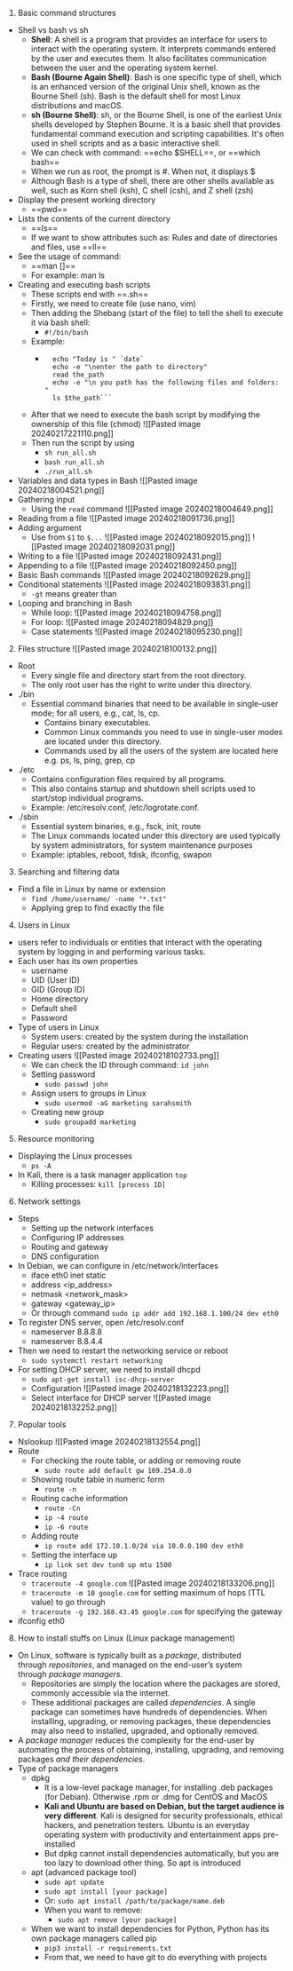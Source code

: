 1. Basic command structures
- Shell vs bash vs sh
	- **Shell**: A shell is a program that provides an interface for users to interact with the operating system. It interprets commands entered by the user and executes them. It also facilitates communication between the user and the operating system kernel.
	- **Bash (Bourne Again Shell)**: Bash is one specific type of shell, which is an enhanced version of the original Unix shell, known as the Bourne Shell (sh). Bash is the default shell for most Linux distributions and macOS.
	- **sh (Bourne Shell)**: sh, or the Bourne Shell, is one of the earliest Unix shells developed by Stephen Bourne. It is a basic shell that provides fundamental command execution and scripting capabilities. It's often used in shell scripts and as a basic interactive shell.
	- We can check with command: ==echo $SHELL==, or ==which bash==
	- When we run as root, the prompt is #. When not, it displays $
	- Although Bash is a type of shell, there are other shells available as well, such as Korn shell (ksh), C shell (csh), and Z shell (zsh)
- Display the present working directory
	- ==pwd==
- Lists the contents of the current directory
	- ==ls==
	- If we want to show attributes such as: Rules and date of directories and files, use ==ll==
- See the usage of command:
	- ==man []==
	- For example: man ls
- Creating and executing bash scripts
	- These scripts end with ==.sh==
	- Firstly, we need to create file (use nano, vim)
	- Then adding the Shebang (start of the file) to tell the shell to execute it via bash shell:
		- ```#!/bin/bash```
	- Example:
		- ```#!/bin/bash
			echo "Today is " `date`
			echo -e "\nenter the path to directory"
			read the_path
			echo -e "\n you path has the following files and folders: "
			ls $the_path```
	- After that we need to execute the bash script by modifying the ownership of this file (chmod)
	![[Pasted image 20240217221110.png]]
	- Then run the script by using
		- `sh run_all.sh`
		- `bash run_all.sh`
		- `./run_all.sh`
- Variables and data types in Bash
![[Pasted image 20240218004521.png]]
- Gathering input
	- Using the ``read`` command
	![[Pasted image 20240218004649.png]]
- Reading from a file
	![[Pasted image 20240218091736.png]]
- Adding argument
	- Use from ``$1`` to `$...`
	![[Pasted image 20240218092015.png]]
	![[Pasted image 20240218092031.png]]
- Writing to a file
	![[Pasted image 20240218092431.png]]
- Appending to a file
	![[Pasted image 20240218092450.png]]
- Basic Bash commands
	![[Pasted image 20240218092629.png]]
- Conditional statements
	![[Pasted image 20240218093831.png]]
	- ``-gt`` means greater than
- Looping and branching in Bash
	- While loop:
	![[Pasted image 20240218094758.png]]
	- For loop:
	![[Pasted image 20240218094829.png]]
	- Case statements
	![[Pasted image 20240218095230.png]]
2. Files structure
![[Pasted image 20240218100132.png]]
- Root
	- Every single file and directory start from the root directory.
	- The only root user has the right to write under this directory.
- ./bin
	- Essential command binaries that need to be available in single-user mode; for all users, e.g., cat, ls, cp. 
		- Contains binary executables.
		- Common Linux commands you need to use in single-user modes are located under this directory.
		- Commands used by all the users of the system are located here e.g. ps, ls, ping, grep, cp
- ./etc
	- Contains configuration files required by all programs.
	- This also contains startup and shutdown shell scripts used to start/stop individual programs.
	- Example: /etc/resolv.conf, /etc/logrotate.conf.
- ./sbin
	- Essential system binaries, e.g., fsck, init, route
	- The Linux commands located under this directory are used typically by system administrators, for system maintenance purposes
	- Example: iptables, reboot, fdisk, ifconfig, swapon
3. Searching and filtering data
- Find a file in Linux by name or extension
	- ``find /home/username/ -name "*.txt"``
	- Applying grep to find exactly the file
4. Users in Linux
- users refer to individuals or entities that interact with the operating system by logging in and performing various tasks.
- Each user has its own properties
	- username
	- UID (User ID)
	- GID (Group ID)
	- Home directory
	- Default shell
	- Password
- Type of users in Linux
	- System users: created by the system during the installation
	- Regular users: created by the administrator
- Creating users
	![[Pasted image 20240218102733.png]]
	- We can check the ID through command: ```id john```
	- Setting password
		- `sudo passwd john`
	- Assign users to groups in Linux
		- `sudo usermod -aG marketing sarahsmith`
	- Creating new group
		- `sudo groupadd marketing`
5. Resource monitoring
- Displaying the Linux processes
	- `ps -A`
- In Kali, there is a task manager application `top`
	- Killing processes: `kill [process ID]`
6. Network settings
- Steps
	- Setting up the network interfaces
	- Configuring IP addresses
	- Routing and gateway
	- DNS configuration
- In Debian, we can configure in /etc/network/interfaces
	- iface eth0 inet static 
	- address <ip_address> 
	- netmask <network_mask> 
	- gateway <gateway_ip>
	- Or through command `sudo ip addr add 192.168.1.100/24 dev eth0`
- To register DNS server, open /etc/resolv.conf
	- nameserver 8.8.8.8 
	- nameserver 8.8.4.4
- Then we need to restart the networking service or reboot
	- `sudo systemctl restart networking`
- For setting DHCP server, we need to install dhcpd
	- `sudo apt-get install isc-dhcp-server`
	- Configuration
		![[Pasted image 20240218132223.png]]
	- Select interface for DHCP server
		![[Pasted image 20240218132252.png]]
7. Popular tools
- Nslookup
	![[Pasted image 20240218132554.png]]
- Route
	- For checking the route table, or adding or removing route
		- `sudo route add default gw 169.254.0.0`
	- Showing route table in numeric form
		- `route -n`
	- Routing cache information
		- `route -Cn`
		- `ip -4 route`
		- `ip -6 route`
	- Adding route
		- `ip route add 172.10.1.0/24 via 10.0.0.100 dev eth0`
	- Setting the interface up
		- `ip link set dev tun0 up mtu 1500`
- Trace routing
	- `traceroute -4 google.com`
		![[Pasted image 20240218133206.png]]
	- `traceroute -m 10 google.com` for setting maximum of hops (TTL value) to go through
	- `traceroute -g 192.168.43.45 google.com` for specifying the gateway
- ifconfig eth0
8. How to install stuffs on Linux (Linux package management)
- On Linux, software is typically built as a _package_, distributed through _repositories_, and managed on the end-user’s system through _package managers_.
	- Repositories are simply the location where the packages are stored, commonly accessible via the internet.
	- These additional packages are called _dependencies_. A single package can sometimes have hundreds of dependencies. When installing, upgrading, or removing packages, these dependencies may also need to installed, upgraded, and optionally removed.
- A _package manager_ reduces the complexity for the end-user by automating the process of obtaining, installing, upgrading, and removing packages _and their dependencies_.
- Type of package managers
	- dpkg
		- It is a low-level package manager, for installing .deb packages (for Debian). Otherwise .rpm or .dmg for CentOS and MacOS
		- **Kali and Ubuntu are based on Debian, but the target audience is very different**. Kali is designed for security professionals, ethical hackers, and penetration testers. Ubuntu is an everyday operating system with productivity and entertainment apps pre-installed
		- But dpkg cannot install dependencies automatically, but you are too lazy to download other thing. So apt is introduced
	- apt (advanced package tool)
		- `sudo apt update`
		- `sudo apt install [your package]`
		- Or: ``sudo apt install /path/to/package/name.deb``
		- When you want to remove:
			- `sudo apt remove [your package]`
	- When we want to install dependencies for Python, Python has its own package managers called pip
		- `pip3 install -r requirements.txt`
		- From that, we need to have git to do everything with projects
